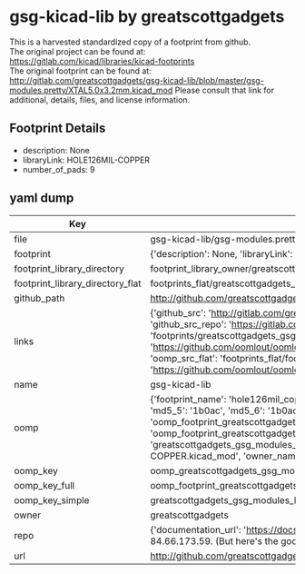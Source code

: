 # gsg-kicad-lib by greatscottgadgets  
This is a harvested standardized copy of a footprint from github.  
The original project can be found at:  
https://gitlab.com/kicad/libraries/kicad-footprints  
The original footprint can be found at:
http://gitlab.com/greatscottgadgets/gsg-kicad-lib/blob/master/gsg-modules.pretty/XTAL5.0x3.2mm.kicad_mod
Please consult that link for additional, details, files, and license information.  
## Footprint Details
* description: None  
* libraryLink: HOLE126MIL-COPPER  
* number_of_pads: 9  
## yaml dump  
| Key | Value |  
| --- | --- |  
| file | gsg-kicad-lib/gsg-modules.pretty/HOLE126MIL-COPPER.kicad_mod |  
| footprint | {'description': None, 'libraryLink': 'HOLE126MIL-COPPER', 'number_of_pads': 9} |  
| footprint_library_directory | footprint_library_owner/greatscottgadgets_gsg-kicad-lib |  
| footprint_library_directory_flat | footprints_flat/greatscottgadgets_gsg_modules_hole126mil_copper/working |  
| github_path | http://github.com/greatscottgadgets/gsg-kicad-lib/blob/master/gsg-modules.pretty/HOLE126MIL-COPPER.kicad_mod |  
| links | {'github_src': 'http://gitlab.com/greatscottgadgets/gsg-kicad-lib/blob/master/gsg-modules.pretty/XTAL5.0x3.2mm.kicad_mod', 'github_src_repo': 'https://gitlab.com/kicad/libraries/kicad-footprints', 'oomp_bot': 'footprints/greatscottgadgets_gsg_modules_hole126mil_copper/working', 'oomp_bot_github': 'https://github.com/oomlout/oomlout_oomp_footprint_bot/tree/main/footprints/greatscottgadgets_gsg_modules_hole126mil_copper/working', 'oomp_src_flat': 'footprints_flat/footprints_flat/greatscottgadgets_gsg_modules_hole126mil_copper/working', 'oomp_src_flat_github': 'https://github.com/oomlout/oomlout_oomp_footprint_src/tree/main/footprints_flat/greatscottgadgets_gsg_modules_hole126mil_copper/working'} |  
| name | gsg-kicad-lib |  
| oomp | {'footprint_name': 'hole126mil_copper', 'library_name': 'gsg_modules', 'md5': '1b0acdff3c77fd1fbff4d9fefdef25ef', 'md5_10': '1b0acdff3c', 'md5_5': '1b0ac', 'md5_6': '1b0acd', 'oomp_key': 'oomp_greatscottgadgets_gsg_modules_hole126mil_copper', 'oomp_key_extra': 'oomp_footprint_greatscottgadgets_gsg_modules_hole126mil_copper', 'oomp_key_full': 'oomp_footprint_greatscottgadgets_gsg_modules_hole126mil_copper_1b0acd', 'oomp_key_simple': 'greatscottgadgets_gsg_modules_hole126mil_copper', 'original_filename': 'gsg-kicad-lib/gsg-modules.pretty/HOLE126MIL-COPPER.kicad_mod', 'owner_name': 'greatscottgadgets'} |  
| oomp_key | oomp_greatscottgadgets_gsg_modules_hole126mil_copper |  
| oomp_key_full | oomp_footprint_greatscottgadgets_gsg_modules_hole126mil_copper |  
| oomp_key_simple | greatscottgadgets_gsg_modules_hole126mil_copper |  
| owner | greatscottgadgets |  
| repo | {'documentation_url': 'https://docs.github.com/rest/overview/resources-in-the-rest-api#rate-limiting', 'message': "API rate limit exceeded for 84.66.173.59. (But here's the good news: Authenticated requests get a higher rate limit. Check out the documentation for more details.)"} |  
| url | http://github.com/greatscottgadgets/gsg-kicad-lib |  

